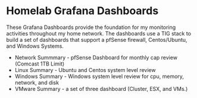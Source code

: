 # Homelab Grafana Dashboards

These Grafana Dashboards provide the foundation for my monitoring activities throughout my home network.  The dashboards use a TIG stack to build a set of dashboards that support a pfSense firewall, Centos/Ubuntu, and Windows Systems.

* Network Summmary - pfSense Dashboard for monthly cap review (Comcast 1TB Limit)
* Linux Summary - Ubuntu and Centos system level review
* Windows Summary - Windows system level review for cpu, memory, network, and disk
* VMware Summary - a set of three dashboard (Cluster, ESX, and VMs.)
